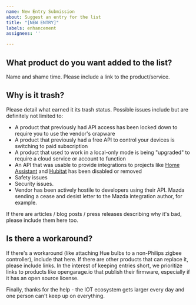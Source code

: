```yaml
---
name: New Entry Submission
about: Suggest an entry for the list
title: "[NEW ENTRY]"
labels: enhancement
assignees: ''

---
```


## What product do you want added to the list?

Name and shame time. Please include a link to the product/service.

## Why is it trash?

Please detail what earned it its trash status. Possible issues include but are definitely not limited to:

- A product that previously had API access has been locked down to require you to use the vendor's crapware
- A product that previously had a free API to control your devices is switching to paid subscription
- A product that used to work in a local-only mode is being "upgraded" to require a cloud service or account to function
- An API that was usable to provide integrations to projects like [Home Assistant](https://home-assistant.io) and [Hubitat](https://hubitat.com) has been disabled or removed
- Safety issues
- Security issues.
- Vendor has been actively hostile to developers using their API. Mazda sending a cease and desist letter to the Mazda integration author, for example.

If there are articles / blog posts / press releases describing why it's bad, please include them here too.

## Is there a workaround?

If there's a workaround (like attaching Hue bulbs to a non-Philips zigbee controller), include that here. If there are other products that can replace it, please include links. In the interest of keeping entries short, we prioritize links to products like opengarage.io that publish their firmware, especially if it has an open source license.

Finally, thanks for the help - the IOT ecosystem gets larger every day and one person can't keep up on everything.
